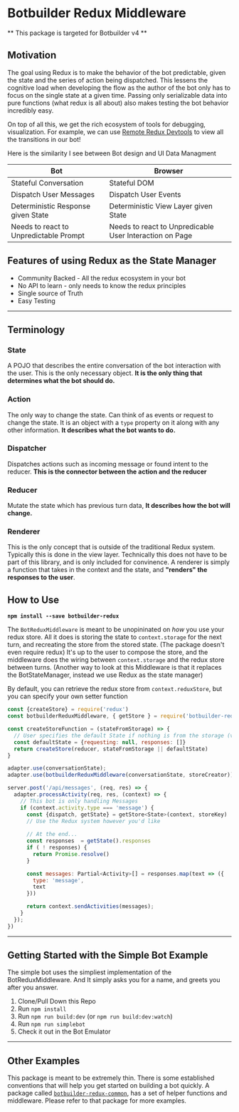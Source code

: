 # Botbuilder Redux Middleware

** This package is targeted for Botbuilder v4 **

## Motivation
The goal using Redux is to make the behavior of the bot predictable, given the state and the series of action being dispatched. This lessens the cognitive load when developing the flow as the author of the bot only has to focus on the single state at a given time. Passing only serializable data into pure functions (what redux is all about) also makes testing the bot behavior incredibly easy. 

On top of all this, we get the rich ecosystem of tools for debugging, visualization.  For example, we can use [Remote Redux Devtools](https://github.com/zalmoxisus/remote-redux-devtools) to view all the transitions in our bot!

Here is the similarity I see between Bot design and UI Data Managment

| Bot                                          | Browser                                                  |
|----------------------------------------------|----------------------------------------------------------|
| Stateful Conversation                        | Stateful DOM                                             |
| Dispatch User Messages                       | Dispatch User Events                                     |
| Deterministic Response given State           | Deterministic View Layer given State                     |
| Needs to react to Unpredictable Prompt       | Needs to react to Unpredicable User Interaction on Page  |

## Features of using Redux as the State Manager
* Community Backed - All the redux ecosystem in your bot
* No API to learn - only needs to know the redux principles
* Single source of Truth
* Easy Testing

-------------

## Terminology
### State
A POJO that describes the entire conversation of the bot interaction with the user. This is the only necessary object. **It is the only thing that determines what the bot should do.**

### Action
The only way to change the state. Can think of as events or request to change the state. It is an object with a `type` property on it along with any other information. **It describes what the bot wants to do.**
‎
### Dispatcher
Dispatches actions such as incoming message or found intent to the reducer. **This is the connector between the action and the reducer**
‎
### Reducer
Mutate the state which has previous turn data, **It describes how the bot will change.**

### Renderer
This is the only concept that is outside of the traditional Redux system.  Typically this is done in the view layer.  Technically this does not have to be part of this library, and is only included for convinence.  A renderer is simply a function that takes in the context and the state, and **"renders" the responses to the user**.


## How to Use

**`npm install --save botbuilder-redux`**

The `BotReduxMiddleware` is meant to be unopininated on _how_ you use your redux store.  All it does is storing the state to `context.storage` for the next turn, and recreating the store from the stored state.  (The package doesn't even require redux)  It's up to the user to compose the store, and the middleware does the wiring between `context.storage` and the redux store between turns.  (Another way to look at this Middleware is that it replaces the BotStateManager, instead we use Redux as the state manager)

By default, you can retrieve the redux store from `context.reduxStore`, but you can specify your own setter function

```js
const {createStore} = require('redux')
const botbuilderReduxMiddleware, { getStore } = require('botbuilder-redux') //getStore is simply a helper function

const createStoreFunction = (stateFromStorage) => {
  // User specifies the default State if nothing is from the storage (very first turn)
  const defaultState = {requesting: null, responses: []} 
  return createStore(reducer, stateFromStorage || defaultState)
}

adapter.use(conversationState);
adapter.use(botbuilderReduxMiddleware(conversationState, storeCreator))

server.post('/api/messages', (req, res) => {
  adapter.processActivity(req, res, (context) => {
    // This bot is only handling Messages
    if (context.activity.type === 'message') {
      const {dispatch, getState} = getStore<State>(context, storeKey)
      // Use the Redux system however you'd like
      
      // At the end...
      const responses  = getState().responses
      if ( ! responses) {
        return Promise.resolve()
      }

      const messages: Partial<Activity>[] = responses.map(text => ({
        type: 'message',
        text
      }))

      return context.sendActivities(messages);
    }
  });
})
```
------------
## Getting Started with the Simple Bot Example
The simple bot uses the simpliest implementation of the BotReduxMiddleware.  And It simply asks you for a name, and greets you after you answer.

1. Clone/Pull Down this Repo
2. Run `npm install`
3. Run `npm run build:dev` (or `npm run build:dev:watch`)
4. Run `npm run simplebot`
5. Check it out in the Bot Emulator

------------
## Other Examples

This package is meant to be extremely thin.  There is some established conventions that will help you get started on building a bot quickly.  A package called [`botbuilder-redux-common`](https://github.com/howlowck/botbuilder-redux-common), has a set of helper functions and middleware.  Please refer to that package for more examples.
